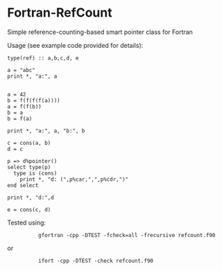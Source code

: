# Fortran-RefCount
Simple reference-counting-based smart pointer class for Fortran

Usage (see example code provided for details):


    type(ref) :: a,b,c,d, e

    a = "abc"
    print *, "a:", a
    
    
    a = 42
    b = f(f(f(f(a))))
    a = f(f(b))
    b = a
    b = f(a)
    
    print *, "a:", a, "b:", b
    
    c = cons(a, b)
    d = c
    
    p => d%pointer()
    select type(p)
      type is (cons)
        print *, "d: (",p%car,",",p%cdr,")"
    end select
    
    print *, "d:",d
    
    e = cons(c, d)


Tested using:

              gfortran -cpp -DTEST -fcheck=all -frecursive refcount.f90

or

              ifort -cpp -DTEST -check refcount.f90

